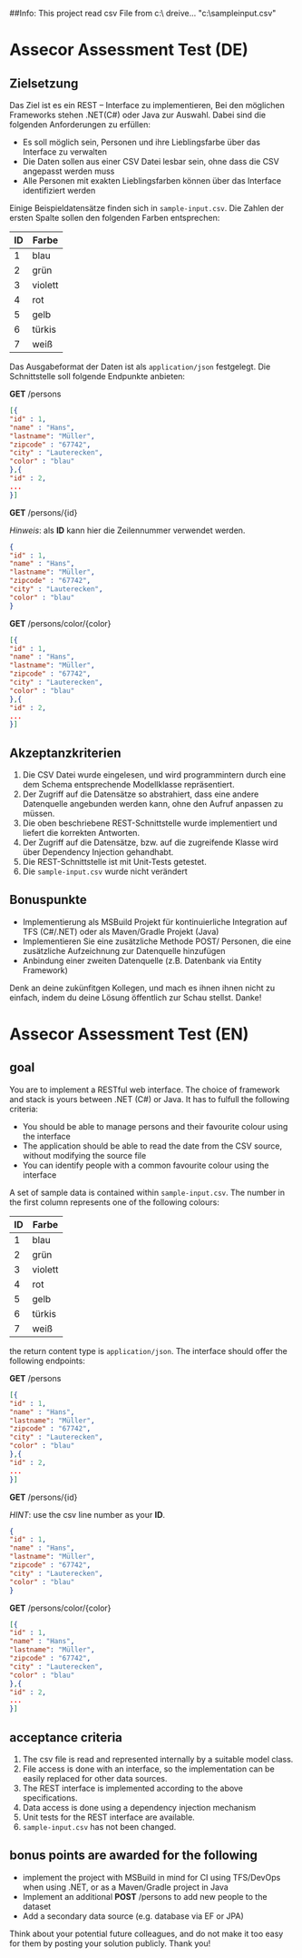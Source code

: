 ##Info: This project read csv File from c:\ dreive... "c:\sampleinput.csv"
# Assecor Assessment Test (DE)

## Zielsetzung

Das Ziel ist es ein REST – Interface zu implementieren, Bei den möglichen Frameworks stehen .NET(C#) oder Java zur Auswahl. Dabei sind die folgenden Anforderungen zu erfüllen:

* Es soll möglich sein, Personen und ihre Lieblingsfarbe über das Interface zu verwalten
* Die Daten sollen aus einer CSV Datei lesbar sein, ohne dass die CSV angepasst werden muss
* Alle Personen mit exakten Lieblingsfarben können über das Interface identifiziert werden

Einige Beispieldatensätze finden sich in `sample-input.csv`. Die Zahlen der ersten Spalte sollen den folgenden Farben entsprechen:

| ID | Farbe |
| --- | --- |
| 1 | blau |
| 2 | grün |
| 3 | violett |
| 4 | rot |
| 5 | gelb |
| 6 | türkis |
| 7 | weiß |

Das Ausgabeformat der Daten ist als `application/json` festgelegt. Die Schnittstelle soll folgende Endpunkte anbieten:

**GET** /persons
```json
[{
"id" : 1,
"name" : "Hans",
"lastname": "Müller",
"zipcode" : "67742",
"city" : "Lauterecken",
"color" : "blau"
},{
"id" : 2,
...
}]
```

**GET** /persons/{id}

*Hinweis*: als **ID** kann hier die Zeilennummer verwendet werden.
```json
{
"id" : 1,
"name" : "Hans",
"lastname": "Müller",
"zipcode" : "67742",
"city" : "Lauterecken",
"color" : "blau"
}
```

**GET** /persons/color/{color}
```json
[{
"id" : 1,
"name" : "Hans",
"lastname": "Müller",
"zipcode" : "67742",
"city" : "Lauterecken",
"color" : "blau"
},{
"id" : 2,
...
}]
```

## Akzeptanzkriterien

1. Die CSV Datei wurde eingelesen, und wird programmintern durch eine dem Schema entsprechende Modellklasse repräsentiert.
2. Der Zugriff auf die Datensätze so abstrahiert, dass eine andere Datenquelle angebunden werden kann, ohne den Aufruf anpassen zu müssen.
3. Die oben beschriebene REST-Schnittstelle wurde implementiert und liefert die korrekten Antworten.
4. Der Zugriff auf die Datensätze, bzw. auf die zugreifende Klasse wird über Dependency Injection gehandhabt.
5.  Die REST-Schnittstelle ist mit Unit-Tests getestet. 
6.  Die `sample-input.csv` wurde nicht verändert 

## Bonuspunkte
* Implementierung als MSBuild Projekt für kontinuierliche Integration auf TFS (C#/.NET) oder als Maven/Gradle Projekt (Java)
* Implementieren Sie eine zusätzliche Methode POST/ Personen, die eine zusätzliche Aufzeichnung zur Datenquelle hinzufügen
* Anbindung einer zweiten Datenquelle (z.B. Datenbank via Entity Framework)

Denk an deine zukünfitgen Kollegen, und mach es ihnen ihnen nicht zu einfach, indem du deine Lösung öffentlich zur Schau stellst. Danke!

# Assecor Assessment Test (EN)

## goal

You are to implement a RESTful web interface. The choice of framework and stack is yours between .NET (C#) or Java. It has to fulfull the following criteria:

* You should be able to manage persons and their favourite colour using the interface
* The application should be able to read the date from the CSV source, without modifying the source file
* You can identify people with a common favourite colour using the interface

A set of sample data is contained within `sample-input.csv`. The number in the first column represents one of the following colours:

| ID | Farbe |
|---|---|
| 1 | blau |
| 2 | grün |
| 3 | violett |
| 4 | rot |
| 5 | gelb |
| 6 | türkis |
| 7 | weiß |

the return content type is `application/json`. The interface should offer the following endpoints:

**GET** /persons
```json
[{
"id" : 1,
"name" : "Hans",
"lastname": "Müller",
"zipcode" : "67742",
"city" : "Lauterecken",
"color" : "blau"
},{
"id" : 2,
...
}]
```

**GET** /persons/{id}

*HINT*: use the csv line number as your **ID**.
```json
{
"id" : 1,
"name" : "Hans",
"lastname": "Müller",
"zipcode" : "67742",
"city" : "Lauterecken",
"color" : "blau"
}
```

**GET** /persons/color/{color}
```json
[{
"id" : 1,
"name" : "Hans",
"lastname": "Müller",
"zipcode" : "67742",
"city" : "Lauterecken",
"color" : "blau"
},{
"id" : 2,
...
}]
```

## acceptance criteria

1. The csv file is read and represented internally by a suitable model class.
2. File access is done with an interface, so the implementation can be easily replaced for other data sources.
3. The REST interface is implemented according to the above specifications.
4. Data access is done using a dependency injection mechanism
5. Unit tests for the REST interface are available.
6. `sample-input.csv` has not been changed.

## bonus points are awarded for the following
* implement the project with MSBuild in mind for CI using TFS/DevOps when using .NET, or as a Maven/Gradle project in Java
* Implement an additional **POST** /persons to add new people to the dataset
* Add a secondary data source (e.g. database via EF or JPA)

Think about your potential future colleagues, and do not make it too easy for them by posting your solution publicly. Thank you!
